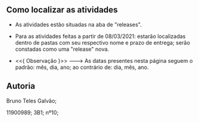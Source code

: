 ## Como localizar as atividades


 * As atividades estão situadas na aba de "releases".

* Para as atividades feitas a partir de 08/03/2021: estarão localizadas dentro de pastas com seu respectivo nome e prazo de entrega; serão constadas como uma "release" nova.


* <<{ Observação }>> --->
As datas presentes nesta página seguem o padrão: mês, dia, ano; ao contrário de: dia, mês, ano.




## Autoria
Bruno Teles Galvão;

11900989; 3B1; nº10;








